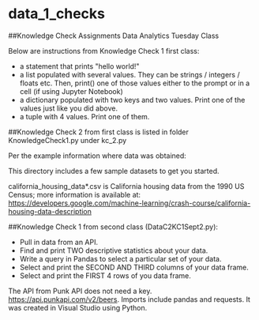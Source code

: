 # data_1_checks
##Knowledge Check Assignments Data Analytics Tuesday Class


Below are instructions from Knowledge Check 1 first class:
* a statement that prints "hello world!"
* a list populated with several values. They can be strings / integers / floats etc. Then, print() one of those values either to the prompt or in a cell (if using Jupyter Notebook)
* a dictionary populated with two keys and two values. Print one of the values just like you did above.
* a tuple with 4 values. Print one of them.

##Knowledge Check 2 from first class is listed in folder KnowledgeCheck1.py under kc_2.py

Per the example information where data was obtained:

This directory includes a few sample datasets to get you started.

california_housing_data*.csv is California housing data from the 1990 US Census; 
more information is available at: https://developers.google.com/machine-learning/crash-course/california-housing-data-description

##Knowledge Check 1 from second class (DataC2KC1Sept2.py):
* Pull in data from an API.
* Find and print TWO descriptive statistics about your data.
* Write a query in Pandas to select a particular set of your data.
* Select and print the SECOND AND THIRD columns of your data frame.
* Select and print the FIRST 4 rows of you data frame.

The API from Punk API does not need a key. https://api.punkapi.com/v2/beers. 
Imports include pandas and requests. It was created in 
Visual Studio using Python. 
